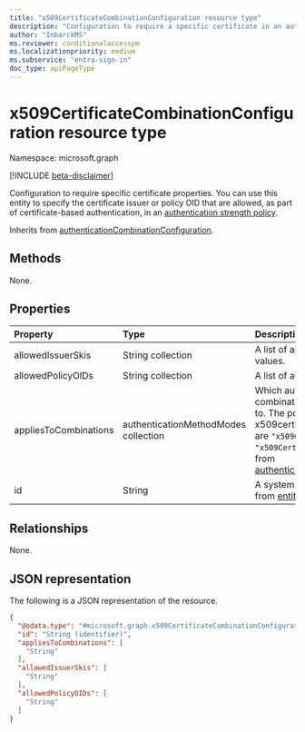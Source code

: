 ```yaml
---
title: "x509CertificateCombinationConfiguration resource type"
description: "Configuration to require a specific certificate in an authentication strength policy."
author: "InbarckMS"
ms.reviewer: conditionalaccesspm
ms.localizationpriority: medium
ms.subservice: "entra-sign-in"
doc_type: apiPageType
---
```



# x509CertificateCombinationConfiguration resource type

Namespace: microsoft.graph

[!INCLUDE [beta-disclaimer](../../includes/beta-disclaimer.md)]

Configuration to require specific certificate properties. You can use this entity to specify the certificate issuer or policy OID that are allowed, as part of certificate-based authentication, in an [authentication strength policy](authenticationstrengthpolicy.md).

Inherits from [authenticationCombinationConfiguration](../resources/authenticationcombinationconfiguration.md).

## Methods
None.

## Properties
|Property|Type|Description|
|:---|:---|:---|
|allowedIssuerSkis|String collection|A list of allowed subject key identifier values.|
|allowedPolicyOIDs|String collection|A list of allowed policy OIDs.|
|appliesToCombinations|authenticationMethodModes collection| Which authentication method combinations this configuration applies to. The possible values for x509certificatecombinationconfiguration are `"x509CertificateSingleFactor"` or `"x509CertificateMultiFactor"`. Inherited from [authenticationCombinationConfiguration](../resources/authenticationcombinationconfiguration.md).|
|id|String|A system-generated identifier. Inherited from [entity](../resources/entity.md).|

## Relationships
None.

## JSON representation
The following is a JSON representation of the resource.
<!-- {
  "blockType": "resource",
  "keyProperty": "id",
  "@odata.type": "microsoft.graph.x509CertificateCombinationConfiguration",
  "baseType": "microsoft.graph.authenticationCombinationConfiguration",
  "openType": false
}
-->
``` json
{
  "@odata.type": "#microsoft.graph.x509CertificateCombinationConfiguration",
  "id": "String (identifier)",
  "appliesToCombinations": [
    "String"
  ],
  "allowedIssuerSkis": [
    "String"
  ],
  "allowedPolicyOIDs": [
    "String"
  ]
}
```